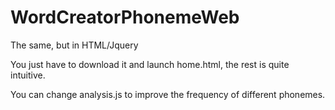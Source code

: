# WordCreatorPhonemeWeb
The same, but in HTML/Jquery

You just have to download it and launch home.html, the rest is quite intuitive.

You can change analysis.js to improve the frequency of different phonemes.
